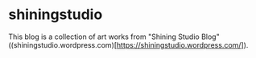 # shiningstudio
This blog is a collection of art works from "Shining Studio Blog" ((shiningstudio.wordpress.com)[https://shiningstudio.wordpress.com/]).
